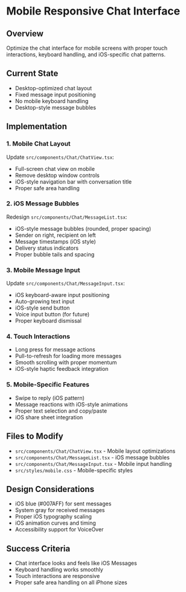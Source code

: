 # Mobile Responsive Chat Interface

## Overview
Optimize the chat interface for mobile screens with proper touch interactions, keyboard handling, and iOS-specific chat patterns.

## Current State
- Desktop-optimized chat layout
- Fixed message input positioning
- No mobile keyboard handling
- Desktop-style message bubbles

## Implementation

### 1. Mobile Chat Layout
Update `src/components/Chat/ChatView.tsx`:
- Full-screen chat view on mobile
- Remove desktop window controls
- iOS-style navigation bar with conversation title
- Proper safe area handling

### 2. iOS Message Bubbles
Redesign `src/components/Chat/MessageList.tsx`:
- iOS-style message bubbles (rounded, proper spacing)
- Sender on right, recipient on left
- Message timestamps (iOS style)
- Delivery status indicators
- Proper bubble tails and spacing

### 3. Mobile Message Input
Update `src/components/Chat/MessageInput.tsx`:
- iOS keyboard-aware input positioning
- Auto-growing text input
- iOS-style send button
- Voice input button (for future)
- Proper keyboard dismissal

### 4. Touch Interactions
- Long press for message actions
- Pull-to-refresh for loading more messages
- Smooth scrolling with proper momentum
- iOS-style haptic feedback integration

### 5. Mobile-Specific Features
- Swipe to reply (iOS pattern)
- Message reactions with iOS-style animations
- Proper text selection and copy/paste
- iOS share sheet integration

## Files to Modify
- `src/components/Chat/ChatView.tsx` - Mobile layout optimizations
- `src/components/Chat/MessageList.tsx` - iOS message bubbles
- `src/components/Chat/MessageInput.tsx` - Mobile input handling
- `src/styles/mobile.css` - Mobile-specific styles

## Design Considerations
- iOS blue (#007AFF) for sent messages
- System gray for received messages
- Proper iOS typography scaling
- iOS animation curves and timing
- Accessibility support for VoiceOver

## Success Criteria
- Chat interface looks and feels like iOS Messages
- Keyboard handling works smoothly
- Touch interactions are responsive
- Proper safe area handling on all iPhone sizes